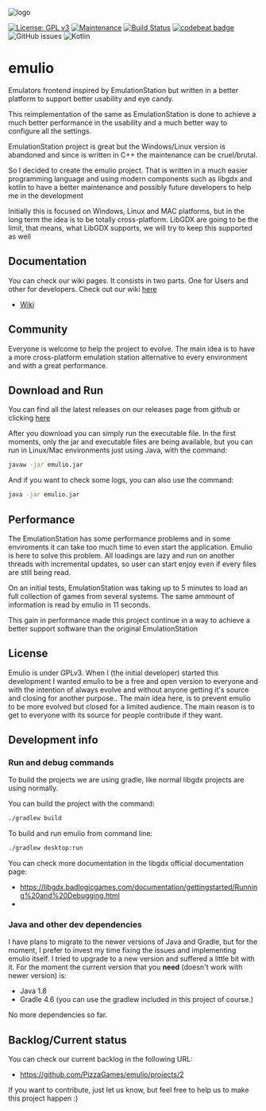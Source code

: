 
![logo](https://i.imgur.com/wiJroeX.png)

[![License: GPL v3](https://img.shields.io/badge/License-GPL%20v3-blue.svg)](https://www.gnu.org/licenses/gpl-3.0)
[![Maintenance](https://img.shields.io/badge/Maintained%3F-yes-green.svg)](https://GitHub.com/Naereen/StrapDown.js/graphs/commit-activity)
[![Build Status](https://travis-ci.org/PizzaGames/emulio.svg?branch=master)](https://travis-ci.org/PizzaGames/emulio)
[![codebeat badge](https://codebeat.co/badges/7130fcf8-b3b3-4325-8479-188336e1d4d0)](https://codebeat.co/projects/github-com-pizzagames-emulio-master)
![GitHub issues](https://img.shields.io/github/issues/PizzaGames/emulio)
![Kotlin](https://img.shields.io/badge/language-kotlin-orange)


# emulio
Emulators frontend inspired by EmulationStation but written in a better platform to support better usability and eye candy.

This reimplementation of the same as EmulationStation is done to achieve a much better performance in the usability and a much better way to configure all the settings.

EmulationStation project is great but the Windows/Linux version is abandoned and since is written in C++ the maintenance can be cruel/brutal. 

So I decided to create the emulio project. That is written in a much easier programming language and using modern components such as libgdx and kotlin to have a better maintenance and possibly future developers to help me in the development

Initially this is focused on Windows, Linux and MAC platforms, but in the long term the idea is to be totally cross-platform. LibGDX are going to be the limit, that means, what LibGDX supports, we will try to keep this supported as well



## Documentation
You can check our wiki pages. It consists in two parts. One for Users and other for developers. Check out our wiki [here](https://github.com/PizzaGames/emulio/wiki)
- [Wiki](https://github.com/PizzaGames/emulio/wiki)

## Community
Everyone is welcome to help the project to evolve. The main idea is to have a more cross-platform emulation station alternative to every environment and with a great performance.

## Download and Run

You can find all the latest releases on our releases page from github or clicking [here](https://github.com/PizzaGames/emulio/releases)

After you download you can simply run the executable file. In the first moments, only the jar and executable files are being available, but you can run in Linux/Mac environments just using Java, with the command:

```bash
javaw -jar emulio.jar
```

And if you want to check some logs, you can also use the command:

```bash
java -jar emulio.jar
```



## Performance
The EmulationStation has some performance problems and in some enviroments it can take too much time to even start the application. Emulio is here to solve this problem. All loadings are lazy and run on another threads with incremental updates, so user can start enjoy even if every files are still being read.

On an initial tests, EmulationStation was taking up to 5 minutes to load an full collection of games from several systems. The same ammount of information is read by emulio in 11 seconds.

This gain in performance made this project continue in a way to achieve a better support software than the original EmulationStation

## License 
Emulio is under GPLv3. When I (the initial developer) started this development I wanted emulio to be a free and open version to everyone and with the intention of always evolve and without anyone getting it's source and closing for another purpose.. The main idea here, is to prevent emulio to be more evolved but closed for a limited audience. The main reason is to get to everyone with its source for people contribute if they want.

## Development info

### Run and debug commands

To build the projects we are using gradle, like normal libgdx projects are using normally.

You can build the project with the command:

```bash
./gradlew build
```

To build and run emulio from command line:

```bash
./gradlew desktop:run
```



You can check more documentation in the libgdx official documentation page:

- https://libgdx.badlogicgames.com/documentation/gettingstarted/Running%20and%20Debugging.html
- 

### Java and other dev dependencies

I have plans to migrate to the newer versions of Java and Gradle, but for the moment, I prefer to invest my time fixing the issues and implementing emulio itself. I tried to upgrade to a new version and suffered a little bit with it. For the moment the current version that you **need** (doesn't work with newer version) is:

- Java 1.8 
- Gradle 4.6 (you can use the gradlew included in this project of course.)

No more dependencies so far. 

## Backlog/Current status

You can check our current backlog in the following URL:

- https://github.com/PizzaGames/emulio/projects/2

If you want to contribute, just let us know, but feel free to help us to make this project happen :)